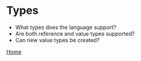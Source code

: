 # Types
* What types does the language support?
* Are both reference and value types supported?
* Can new value types be created?

[Home](../README.md)

